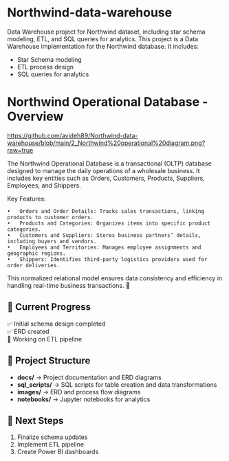 # Northwind-data-warehouse
Data Warehouse project for Northwind dataset, including star schema modeling, ETL, and SQL queries for analytics.
This project is a Data Warehouse implementation for the Northwind database.
It includes:
- Star Schema modeling
- ETL process design
- SQL queries for analytics

# Northwind Operational Database - Overview

https://github.com/avideh89/Northwind-data-warehouse/blob/main/2_Northwind%20operational%20diagram.png?raw=true

The Northwind Operational Database is a transactional (OLTP) database designed to manage the daily operations of a wholesale business. It includes key entities such as Orders, Customers, Products, Suppliers, Employees, and Shippers.

Key Features:

	•	Orders and Order Details: Tracks sales transactions, linking products to customer orders.
	•	Products and Categories: Organizes items into specific product categories.
	•	Customers and Suppliers: Stores business partners’ details, including buyers and vendors.
	•	Employees and Territories: Manages employee assignments and geographic regions.
	•	Shippers: Identifies third-party logistics providers used for order deliveries.

This normalized relational model ensures data consistency and efficiency in handling real-time business transactions. 🚀




## 📌 Current Progress
✅ Initial schema design completed  
✅ ERD created  
🚀 Working on ETL pipeline  

## 📁 Project Structure
- **docs/** → Project documentation and ERD diagrams
- **sql_scripts/** → SQL scripts for table creation and data transformations
- **images/** → ERD and process flow diagrams
- **notebooks/** → Jupyter notebooks for analytics

## 🚀 Next Steps
1. Finalize schema updates
2. Implement ETL pipeline
3. Create Power BI dashboards
